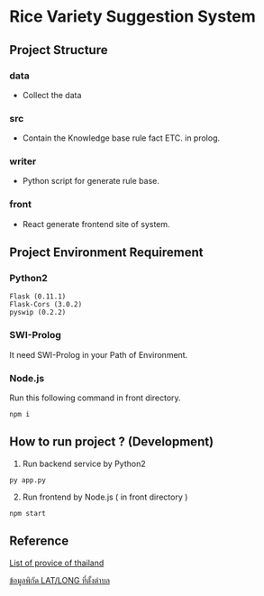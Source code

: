 # Rice Variety Suggestion System

## Project Structure

### data
* Collect the data

### src
* Contain the Knowledge base rule fact ETC. in prolog.

### writer
* Python script for generate rule base.

### front
* React generate frontend site of system.

## Project Environment Requirement

### Python2

```
Flask (0.11.1)
Flask-Cors (3.0.2)
pyswip (0.2.2)
```

### SWI-Prolog

It need SWI-Prolog in your Path of Environment.

### Node.js

Run this following command in front directory.

```
npm i
```

## How to run project ? (Development)

1. Run backend service by Python2

  ```
  py app.py
  ```

2. Run frontend by Node.js ( in front directory )

  ```
  npm start
  ```

## Reference

[List of provice of thailand](http://www.downloadexcelfiles.com/th_en/download-excel-file-list-provinces-thailand#.WB7CvHdh2Rt)

[ข้อมูลพิกัด LAT/LONG ที่ตั้งตำบล](https://data.go.th/DatasetDetail.aspx?id=c6d42e1b-3219-47e1-b6b7-dfe914f27910)
